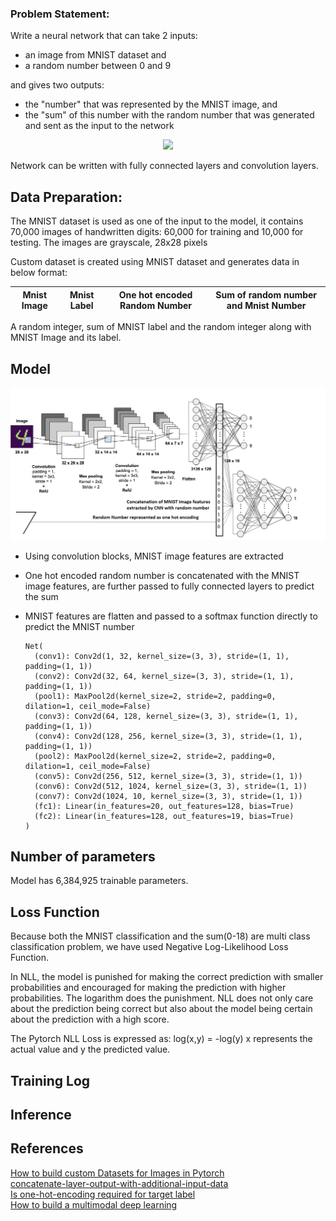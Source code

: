 ### Problem Statement:

Write a neural network that can take 2 inputs:
* an image from MNIST dataset and
* a random number between 0 and 9

and gives two outputs:
* the "number" that was represented by the MNIST image, and
* the "sum" of this number with the random number that was generated and sent as the input to the network

<p align="center"><img src="https://user-images.githubusercontent.com/42609155/118740404-6aee2180-b869-11eb-9a42-d72efbc4f132.png" width="600"></p>

Network can be written with fully connected layers and convolution layers. 


## Data Preparation:

The MNIST dataset is used as one of the input to the model, it contains 70,000 images of handwritten digits: 60,000 for training and 10,000 for testing. The images are grayscale, 28x28 pixels

Custom dataset is created using MNIST dataset and generates data in below format: 

|Mnist Image|Mnist Label|One hot encoded Random Number|Sum of random number and Mnist Number| 
|----|-----|------|-----|

A random integer, sum of MNIST label and the random integer along with MNIST Image and its label. 

## Model

<p align="center"><img src="https://github.com/gkdivya/EVA/blob/7b9feda284e2b2eb7342e1652f7efb5e95206e09/3_PyTorchNeuralNetwork/assets/MNIST_RandomAddition.png" width="800"></p>

* Using convolution blocks, MNIST image features are extracted 
* One hot encoded random number is concatenated with the MNIST image features, are further passed to fully connected layers to predict the sum
* MNIST features are flatten and passed to a softmax function directly to predict the MNIST number

      Net(
        (conv1): Conv2d(1, 32, kernel_size=(3, 3), stride=(1, 1), padding=(1, 1))
        (conv2): Conv2d(32, 64, kernel_size=(3, 3), stride=(1, 1), padding=(1, 1))
        (pool1): MaxPool2d(kernel_size=2, stride=2, padding=0, dilation=1, ceil_mode=False)
        (conv3): Conv2d(64, 128, kernel_size=(3, 3), stride=(1, 1), padding=(1, 1))
        (conv4): Conv2d(128, 256, kernel_size=(3, 3), stride=(1, 1), padding=(1, 1))
        (pool2): MaxPool2d(kernel_size=2, stride=2, padding=0, dilation=1, ceil_mode=False)
        (conv5): Conv2d(256, 512, kernel_size=(3, 3), stride=(1, 1))
        (conv6): Conv2d(512, 1024, kernel_size=(3, 3), stride=(1, 1))
        (conv7): Conv2d(1024, 10, kernel_size=(3, 3), stride=(1, 1))
        (fc1): Linear(in_features=20, out_features=128, bias=True)
        (fc2): Linear(in_features=128, out_features=19, bias=True)
      )

## Number of parameters
Model has 6,384,925 trainable parameters.


## Loss Function
Because both the MNIST classification and the sum(0-18) are multi class classification problem, we have used Negative Log-Likelihood Loss Function.

In NLL, the model is punished for making the correct prediction with smaller probabilities and encouraged for making the prediction with higher probabilities. The logarithm does the punishment. NLL does not only care about the prediction being correct but also about the model being certain about the prediction with a high score. 

The Pytorch NLL Loss is expressed as: log(x,y) = -log(y)
x represents the actual value and y the predicted value.


## Training Log



## Inference



## References

[How to build custom Datasets for Images in Pytorch](https://youtu.be/ZoZHd0Zm3RY)<br>
[concatenate-layer-output-with-additional-input-data](https://discuss.pytorch.org/t/concatenate-layer-output-with-additional-input-data/20462)<br>
[Is one-hot-encoding required for target label](https://stackoverflow.com/questions/62456558/is-one-hot-encoding-required-for-using-pytorchs-cross-entropy-loss-function)<br>
[How to build a multimodal deep learning](https://www.drivendata.co/blog/hateful-memes-benchmark/)







